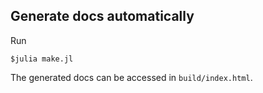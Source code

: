 ## Generate docs automatically

Run
```
$julia make.jl
```

The generated docs can be accessed in `build/index.html`.

